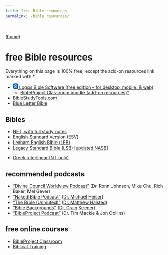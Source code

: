 ```yaml
---
title: free Bible resources
permalink: /bible_resources/

---
```


([home](/))

# free Bible resources

Everything on this page is 100% free, except the add-on resources link marked with \*.

- [![‹Logos›](./icons/logos.webp) Logos Bible Software (free edition – for desktop, mobile, & web)](https://www.logos.com/free-edition)
    - [BibleProject Classroom bundle (add-on resources)*](https://www.logos.com/classroom-bundle)
- [BibleStudyTools.com](https://www.biblestudytools.com)
- [Blue Letter Bible](https://www.blueletterbible.org)

## Bibles

- [NET, with full study notes](https://netbible.org)
- [English Standard Version (ESV)](https://www.esv.org)
- [Lexham English Bible (LEB)](https://biblia.com/books/leb)
- [Legacy Standard Bible (LSB) [updated NASB]](https://read.lsbible.org)

<!-- -->

- [Greek interlinear (NT only)](https://bible.xojocloud.net)

## recommended podcasts

- [“Divine Council Worldview Podcast”](https://sites.libsyn.com/513968/site) (Dr. Ronn Johnson, Mike Chu, Rich Baker, Mel Gever)
- [“Naked Bible Podcast”](https://nakedbiblepodcast.com) ([Dr. Michael Heiser](https://drmsh.com))
- [“The Bible (Unmuted)”](https://podcasters.spotify.com/pod/show/the-bible-unmuted/) ([Dr. Matthew Halsted](https://matthewhalsted.com))
- [“Bible Backgrounds”](https://www.spreaker.com/podcast/bible-backgrounds--5432498) ([Dr. Craig Keener](https://craigkeener.com))
- [“BibleProject Podcast”](https://bibleproject.com/podcasts/the-bible-project-podcast/) (Dr. Tim Mackie & Jon Collins)

## free online courses

- [BibleProject Classroom](https://bibleproject.com/classroom/)
- [Biblical Training](https://www.biblicaltraining.org)
